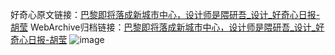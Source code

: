 好奇心原文链接：[巴黎即将落成新城市中心，设计师是隈研吾_设计_好奇心日报-胡莹](https://www.qdaily.com/articles/7838.html)
WebArchive归档链接：[巴黎即将落成新城市中心，设计师是隈研吾_设计_好奇心日报-胡莹](http://web.archive.org/web/20170623050619/http://www.qdaily.com:80/articles/7838.html)
![image](http://ww3.sinaimg.cn/large/007d5XDply1g3wk02nr92j30u03rgb29)